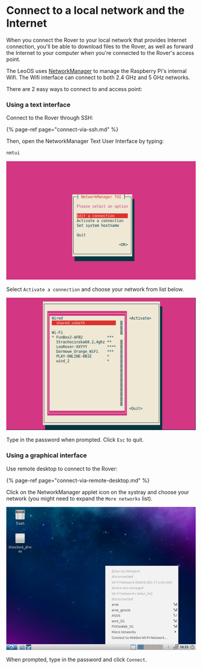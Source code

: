 # Connect to a local network and the Internet

When you connect the Rover to your local network that provides Internet connection, you'll be able to download files to the Rover, as well as forward the Internet to your computer when you're connected to the Rover's access point.

The LeoOS uses [NetworkManager](https://en.wikipedia.org/wiki/NetworkManager) to manage the Raspberry Pi's internal Wifi. The Wifi interface can connect to both 2.4 GHz and 5 GHz networks. 

There are 2 easy ways to connect to and access point:

### Using a text interface

Connect to the Rover through SSH:

{% page-ref page="connect-via-ssh.md" %}

Then, open the NetworkManager Text User Interface by typing:

```bash
nmtui
```

![](../.gitbook/assets/image%20%2839%29.png)

Select `Activate a connection` and choose your network from list below.

![](../.gitbook/assets/image%20%281%29.png)

Type in the password when prompted. Click `Esc` to quit.

### Using a graphical interface

Use remote desktop to connect to the Rover:

{% page-ref page="connect-via-remote-desktop.md" %}

Click on the NetworkManager applet icon on the systray and choose your network \(you might need to expand the `More networks` list\).

![](../.gitbook/assets/image%20%2860%29.png)

When prompted, type in the password and click `Connect`.

